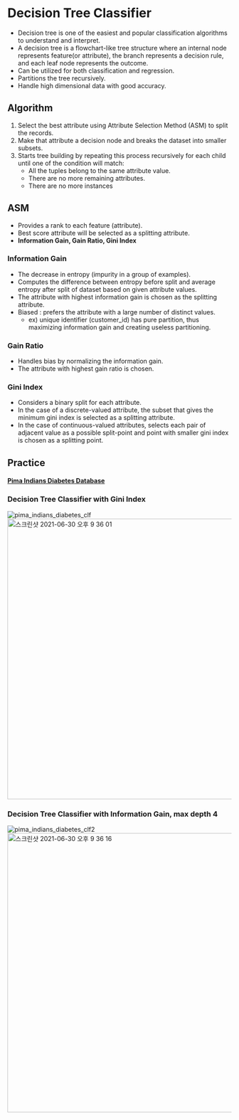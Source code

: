 # Decision Tree Classifier
* Decision tree is one of the easiest and popular classification algorithms to understand and interpret.
* A decision tree is a flowchart-like tree structure where an internal node represents feature(or attribute), the branch represents a decision rule, and each leaf node represents the outcome.
* Can be utilized for both classification and regression.
* Partitions the tree recursively.
* Handle high dimensional data with good accuracy.

## Algorithm
1. Select the best attribute using Attribute Selection Method (ASM) to split the records.
2. Make that attribute a decision node and breaks the dataset into smaller subsets.
3. Starts tree building by repeating this process recursively for each child until one of the condition will match:
    - All the tuples belong to the same attribute value.
    - There are no more remaining attributes.
    - There are no more instances

## ASM
* Provides a rank to each feature (attribute).
* Best score attribute will be selected as a splitting attribute.
* **Information Gain, Gain Ratio, Gini Index**

### Information Gain
* The decrease in entropy (impurity in a group of examples).
* Computes the difference between entropy before split and average entropy after split of dataset based on given attribute values.
* The attribute with highest information gain is chosen as the splitting attribute.
* Biased : prefers the attribute with a large number of distinct values.
  - ex) unique identifier (customer_id) has pure partition, thus maximizing information gain and creating useless partitioning.

### Gain Ratio
* Handles bias by normalizing the information gain.
* The attribute with highest gain ratio is chosen.

### Gini Index
* Considers a binary split for each attribute.
* In the case of a discrete-valued attribute, the subset that gives the minimum gini index is selected as a splitting attribute.
* In the case of continuous-valued attributes, selects each pair of adjacent value as a possible split-point and point with smaller gini index is chosen as a splitting point. 




## Practice

#### [Pima Indians Diabetes Database](https://www.kaggle.com/uciml/pima-indians-diabetes-database)

### Decision Tree Classifier with Gini Index
![pima_indians_diabetes_clf](https://user-images.githubusercontent.com/54715744/123961487-603bb600-d9eb-11eb-8b7f-a5d9f487476f.png)
<img width="631" alt="스크린샷 2021-06-30 오후 9 36 01" src="https://user-images.githubusercontent.com/54715744/123961554-721d5900-d9eb-11eb-8d14-f028902a992d.png">


### Decision Tree Classifier with Information Gain, max depth 4
![pima_indians_diabetes_clf2](https://user-images.githubusercontent.com/54715744/123961514-692c8780-d9eb-11eb-944a-4e889c1e4b9a.png)
<img width="628" alt="스크린샷 2021-06-30 오후 9 36 16" src="https://user-images.githubusercontent.com/54715744/123961584-777aa380-d9eb-11eb-8f7f-61526a2d34e1.png">
